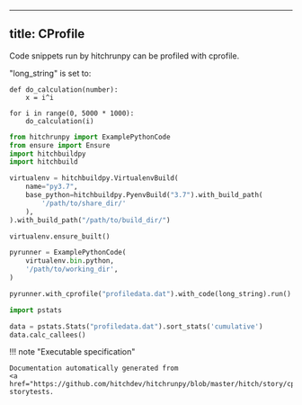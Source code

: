 
---
title: CProfile
---



Code snippets run by hitchrunpy can be
profiled with cprofile.


"long_string" is set to:

```
def do_calculation(number):
    x = i^i

for i in range(0, 5000 * 1000):
    do_calculation(i)

```



```python
from hitchrunpy import ExamplePythonCode
from ensure import Ensure
import hitchbuildpy
import hitchbuild

virtualenv = hitchbuildpy.VirtualenvBuild(
    name="py3.7",
    base_python=hitchbuildpy.PyenvBuild("3.7").with_build_path(
        '/path/to/share_dir/'
    ),
).with_build_path("/path/to/build_dir/")

virtualenv.ensure_built()

pyrunner = ExamplePythonCode(
    virtualenv.bin.python,
    '/path/to/working_dir',
)

```






```python
pyrunner.with_cprofile("profiledata.dat").with_code(long_string).run()

import pstats

data = pstats.Stats("profiledata.dat").sort_stats('cumulative')
data.calc_callees()

```










!!! note "Executable specification"

    Documentation automatically generated from 
    <a href="https://github.com/hitchdev/hitchrunpy/blob/master/hitch/story/cprofile.story">cprofile.story</a>
    storytests.

